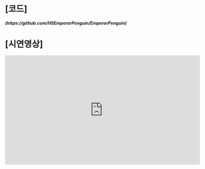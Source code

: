 <h1>[코드]</h1>
<h5>(https://github.com/HSEmperorPenguin/EmperorPenguin)</h5>

<h1>[시연영상]</h1>

<iframe width="640" height="360" src="https://www.youtube.com/watch?v=GPuxQT72S8g&feature=emb_imp_woyt"  
 frameborder="0" allow="autoplay; encrypted-media" allowfullscreen></iframe>
